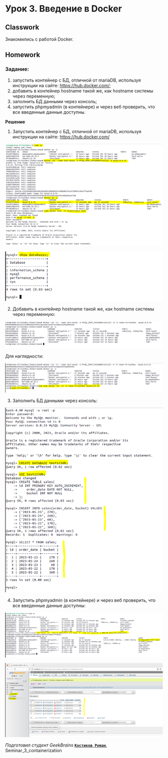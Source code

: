 # Урок 3. Введение в Docker
## Classwork
Знакомились с работой Docker.
## Homework
### Задание:
1) запустить контейнер с БД, отличной от mariaDB, используя инструкции на сайте: https://hub.docker.com/;
2) добавить в контейнер hostname такой же, как hostname системы через переменную;
3) заполнить БД данными через консоль;
4) запустить phpmyadmin (в контейнере) и через веб проверить, что все введенные данные доступны.

**Решение**
1) Запустить контейнер с БД, отличной от mariaDB, используя инструкции на сайте: https://hub.docker.com/

![1_1](homework/1_1.jpg)

![1_2](homework/1_2.jpg)

2) Добавить в контейнер hostname такой же, как hostname системы через переменную:

![2_1](homework/2_1.jpg)

Для наглядности:

![2_2](homework/2_2.jpg)

3) Заполнить БД данными через консоль:

![3](homework/3.jpg)

4) Запустить phpmyadmin (в контейнере) и через веб проверить, что все введенные данные доступны:

![4_1](homework/4_1.jpg)

![4_2](homework/4_2.jpg)

*Подготовил студент GeekBrains* [**`Костиков Роман`**](https://gb.ru/users/d0da3e74-94c9-4467-a23e-2ee70d85dcdc), 
Seminar_3_containerization
